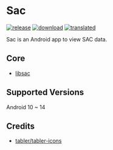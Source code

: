 # Sac
[![release](https://img.shields.io/github/v/release/SanmerApps/Sac?label=release&color=red)](https://github.com/SanmerApps/Sac/releases) [![download](https://shields.io/github/downloads/SanmerApps/Sac/total?label=download)](https://github.com/SanmerApps/Sac/releases/latest) [![translated](https://weblate.sanmer.app/widget/sac/svg-badge.svg)](https://weblate.sanmer.app/engage/sac/)

Sac is an Android app to view SAC data.

## Core
- [libsac](https://github.com/SanmerDev/libsac)

## Supported Versions
Android 10 ~ 14
 
## Credits
 - [tabler/tabler-icons](https://github.com/tabler/tabler-icons.git)
